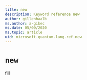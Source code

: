 ```yaml
---
title: new
description: Keyword reference new
author: gillenhaalb
ms.author: a-gibec
ms.date: 05/09/2020
ms.topic: article
uid: microsoft.quantum.lang-ref.new
---
```


# `new`

fill